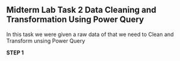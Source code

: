 ## Midterm Lab Task 2  Data Cleaning and Transformation Using Power Query
In this task we were given a raw data of that we need to Clean and Transform unsing Power Query

**STEP 1**
